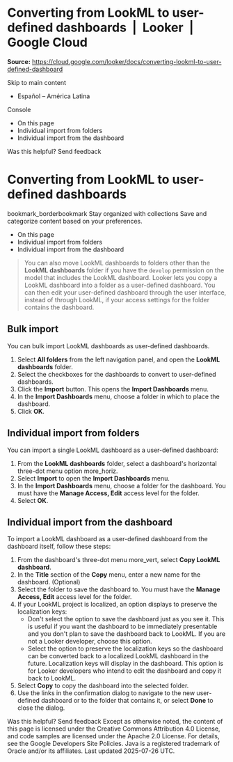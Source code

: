 # Converting from LookML to user-defined dashboards  |  Looker  |  Google Cloud

**Source:** https://cloud.google.com/looker/docs/converting-lookml-to-user-defined-dashboard

Skip to main content 
  * Español – América Latina

Console 


  * On this page
  * Individual import from folders
  * Individual import from the dashboard




Was this helpful?
Send feedback 
#  Converting from LookML to user-defined dashboards
bookmark_borderbookmark Stay organized with collections  Save and categorize content based on your preferences.
  * On this page
  * Individual import from folders
  * Individual import from the dashboard


> You can also move LookML dashboards to folders other than the **LookML dashboards** folder if you have the `develop` permission on the model that includes the LookML dashboard.
Looker lets you copy a LookML dashboard into a folder as a user-defined dashboard. You can then edit your user-defined dashboard through the user interface, instead of through LookML, if your access settings for the folder contains the dashboard.
## Bulk import
You can bulk import LookML dashboards as user-defined dashboards.
  1. Select **All folders** from the left navigation panel, and open the **LookML dashboards** folder.
  2. Select the checkboxes for the dashboards to convert to user-defined dashboards.
  3. Click the **Import** button. This opens the **Import Dashboards** menu.
  4. In the **Import Dashboards** menu, choose a folder in which to place the dashboard.
  5. Click **OK**.


## Individual import from folders
You can import a single LookML dashboard as a user-defined dashboard:
  1. From the **LookML dashboards** folder, select a dashboard's horizontal three-dot menu option more_horiz.
  2. Select **Import** to open the **Import Dashboards** menu.
  3. In the **Import Dashboards** menu, choose a folder for the dashboard. You must have the **Manage Access, Edit** access level for the folder.
  4. Select **OK**.


## Individual import from the dashboard
To import a LookML dashboard as a user-defined dashboard from the dashboard itself, follow these steps:
  1. From the dashboard's three-dot menu more_vert, select **Copy LookML dashboard**.
  2. In the **Title** section of the **Copy** menu, enter a new name for the dashboard. (Optional)
  3. Select the folder to save the dashboard to. You must have the **Manage Access, Edit** access level for the folder.
  4. If your LookML project is localized, an option displays to preserve the localization keys: 
     * Don't select the option to save the dashboard just as you see it. This is useful if you want the dashboard to be immediately presentable and you don't plan to save the dashboard back to LookML. If you are not a Looker developer, choose this option.
     * Select the option to preserve the localization keys so the dashboard can be converted back to a localized LookML dashboard in the future. Localization keys will display in the dashboard. This option is for Looker developers who intend to edit the dashboard and copy it back to LookML.
  5. Select **Copy** to copy the dashboard into the selected folder.
  6. Use the links in the confirmation dialog to navigate to the new user-defined dashboard or to the folder that contains it, or select **Done** to close the dialog.


Was this helpful?
Send feedback 
Except as otherwise noted, the content of this page is licensed under the Creative Commons Attribution 4.0 License, and code samples are licensed under the Apache 2.0 License. For details, see the Google Developers Site Policies. Java is a registered trademark of Oracle and/or its affiliates.
Last updated 2025-07-26 UTC.


